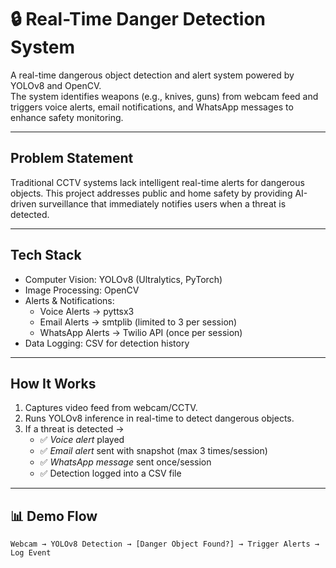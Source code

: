 # 🔒 Real-Time Danger Detection System

A real-time dangerous object detection and alert system powered by YOLOv8 and OpenCV.  
The system identifies weapons (e.g., knives, guns) from webcam feed and triggers voice alerts, email notifications, and WhatsApp messages to enhance safety monitoring.  

---

## Problem Statement  
Traditional CCTV systems lack intelligent real-time alerts for dangerous objects. This project addresses public and home safety by providing AI-driven surveillance that immediately notifies users when a threat is detected.

---

## Tech Stack  
- Computer Vision: YOLOv8 (Ultralytics, PyTorch)  
- Image Processing: OpenCV  
- Alerts & Notifications:  
  - Voice Alerts → pyttsx3  
  - Email Alerts → smtplib (limited to 3 per session)  
  - WhatsApp Alerts → Twilio API (once per session)  
- Data Logging: CSV for detection history  

---

## How It Works  
1. Captures video feed from webcam/CCTV.  
2. Runs YOLOv8 inference in real-time to detect dangerous objects.  
3. If a threat is detected →  
   - ✅ *Voice alert* played  
   - ✅ *Email alert* sent with snapshot (max 3 times/session)  
   - ✅ *WhatsApp message* sent once/session  
   - ✅ Detection logged into a CSV file  

---

## 📊 Demo Flow  
```plaintext
Webcam → YOLOv8 Detection → [Danger Object Found?] → Trigger Alerts → Log Event
